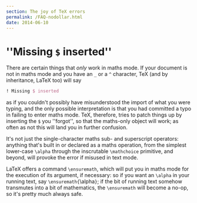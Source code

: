 ```yaml
---
section: The joy of TeX errors
permalink: /FAQ-nodollar.html
date: 2014-06-10
---
```


# ''Missing `$` inserted''

There are certain things that _only_ work in maths mode.  If your
document is not in maths mode and you have an `_` or a `^` character,
TeX (and by inheritance, LaTeX too) will say
```latex
! Missing $ inserted
```
as if you couldn't possibly have misunderstood the import of what you
were typing, and the only possible interpretation is that you had
committed a typo in failing to enter maths mode.  TeX, therefore,
tries to patch things up by inserting the `$` you ''forgot'', so that
the maths-only object will work; as often as not this will land you in
further confusion.

It's not just the single-character maths sub- and superscript
operators: anything that's built in or declared as a maths operation,
from the simplest lower-case `\alpha` through the inscrutable
`\mathchoice` primitive, and beyond, will provoke the error if
misused in text mode.

LaTeX offers a command `\ensuremath`, which will put you in maths
mode for the execution of its argument, if necessary: so if you want
an `\alpha` in your running text, say
`\ensuremath{`\alpha`}`; if the bit of running text somehow
transmutes into a bit of mathematics, the `\ensuremath` will become
a no-op, so it's pretty much always safe.

